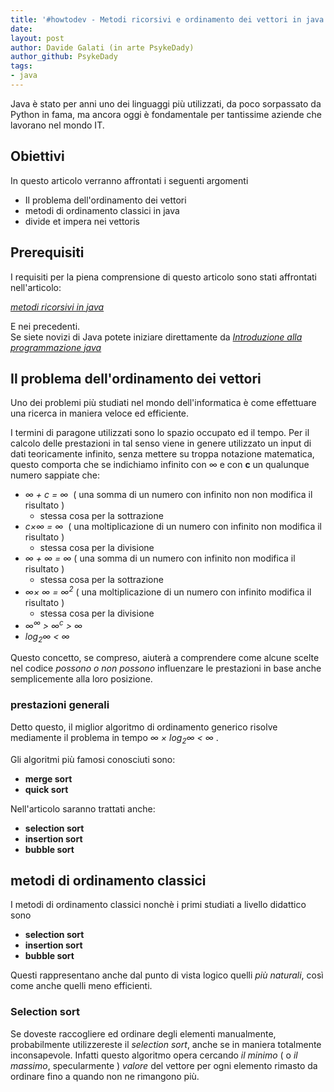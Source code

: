 ```yaml
---
title: '#howtodev - Metodi ricorsivi e ordinamento dei vettori in java' 
date: 
layout: post 
author: Davide Galati (in arte PsykeDady)
author_github: PsykeDady
tags: 
- java
---
```




Java è stato per anni uno dei linguaggi più utilizzati, da poco sorpassato da Python in fama, ma ancora oggi è fondamentale per tantissime aziende che lavorano nel mondo IT. 



## Obiettivi

In questo articolo verranno affrontati i seguenti argomenti

- Il problema dell'ordinamento dei vettori 
- metodi di ordinamento classici in java 
- divide et impera nei vettoris



## Prerequisiti   

I requisiti per la piena comprensione di questo articolo sono stati affrontati nell'articolo:   

[*metodi ricorsivi in java*](https://linuxhub.it/articles/howtodev-metodi-ricorsivi-java)  

 

E nei precedenti.  
Se siete novizi di Java potete iniziare direttamente da [*Introduzione alla programmazione java*](https://linuxhub.it/articles/howtodev-introduzione-alla-programmazione-in-java)



## Il problema dell'ordinamento dei vettori

Uno dei problemi più studiati nel mondo dell'informatica è come effettuare una ricerca in maniera veloce ed efficiente.  

I termini di paragone utilizzati sono lo spazio occupato ed il tempo. Per il calcolo delle prestazioni in tal senso viene in genere utilizzato un input di dati teoricamente infinito, senza mettere su troppa notazione matematica, questo comporta che se indichiamo infinito con &#8734; e con **c** un qualunque numero sappiate che: 

- *&#8734; + c = &#8734;*  ( una somma di un numero con infinito non non modifica il risultato )
  - stessa cosa per la sottrazione 
- *c&#215;&#8734; = &#8734;*  ( una moltiplicazione di un numero con infinito non modifica il risultato )
  - stessa cosa per la divisione 
- *&#8734; + &#8734; = &#8734;* ( una somma di un numero con infinito non  modifica il risultato )
  - stessa cosa per la sottrazione 
- *&#8734;&#215; &#8734; = &#8734;<sup>2</sup>* ( una moltiplicazione di un numero con infinito modifica il risultato )
  - stessa cosa per la divisione
- *&#8734;<sup>&#8734;</sup> &gt; &#8734;<sup>c</sup> &gt; &#8734;*
- *log<sub>2</sub>&#8734; &lt; &#8734;*



Questo concetto, se compreso, aiuterà a comprendere come alcune scelte nel codice *possono o non possono* influenzare le prestazioni in base anche semplicemente alla loro posizione.



### prestazioni generali

Detto questo, il miglior algoritmo di ordinamento generico risolve mediamente il problema in tempo  *&#8734; &#215; log<sub>2</sub>&#8734; &lt; &#8734;* . 

Gli algoritmi più famosi conosciuti sono: 

- **merge sort** 
- **quick sort**



Nell'articolo saranno trattati anche:

- **selection sort**
- **insertion sort**
- **bubble sort**





## metodi di ordinamento classici

I metodi di ordinamento classici nonchè i primi studiati a livello didattico sono

- **selection sort**
- **insertion sort**
- **bubble sort**



Questi rappresentano anche dal punto di vista logico quelli *più naturali*, così come anche quelli meno efficienti.   



### Selection sort

Se doveste raccogliere ed ordinare degli elementi manualmente, probabilmente utilizzereste il *selection sort*, anche se in maniera totalmente inconsapevole. Infatti questo algoritmo opera cercando *il minimo* ( o *il massimo*, specularmente ) *valore* del vettore per ogni elemento rimasto da ordinare fino a quando non ne rimangono più.




















